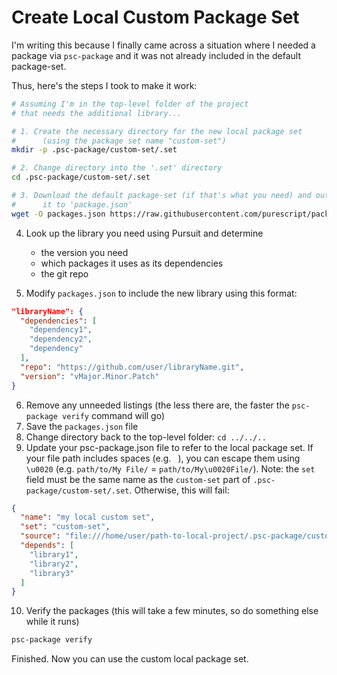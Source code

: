 # Create Local Custom Package Set

I'm writing this because I finally came across a situation where I needed a package via `psc-package` and it was not already included in the default package-set.

Thus, here's the steps I took to make it work:
```bash
# Assuming I'm in the top-level folder of the project
# that needs the additional library...

# 1. Create the necessary directory for the new local package set
#      (using the package set name "custom-set")
mkdir -p .psc-package/custom-set/.set

# 2. Change directory into the '.set' directory
cd .psc-package/custom-set/.set

# 3. Download the default package-set (if that's what you need) and output
#      it to 'package.json'
wget -O packages.json https://raw.githubusercontent.com/purescript/package-sets/master/packages.json
```

4. Look up the library you need using Pursuit and determine
    - the version you need
    - which packages it uses as its dependencies
    - the git repo

5. Modify `packages.json` to include the new library using this format:
```json
"libraryName": {
  "dependencies": [
    "dependency1",
    "dependency2",
    "dependency"
  ],
  "repo": "https://github.com/user/libraryName.git",
  "version": "vMajor.Minor.Patch"
}
```
6. Remove any unneeded listings (the less there are, the faster the `psc-package verify` command will go)
7. Save the `packages.json` file
8. Change directory back to the top-level folder: `cd ../../..`
9. Update your psc-package.json file to refer to the local package set. If your file path includes spaces (e.g. ` `), you can escape them using `\u0020` (e.g. `path/to/My File/` = `path/to/My\u0020File/`). Note: the `set` field must be the same name as the `custom-set` part of `.psc-package/custom-set/.set`. Otherwise, this will fail:
```json
{
  "name": "my local custom set",
  "set": "custom-set",
  "source": "file:///home/user/path-to-local-project/.psc-package/custom-set/.set/packages.json",
  "depends": [
    "library1",
    "library2",
    "library3"
  ]
}
```
10. Verify the packages (this will take a few minutes, so do something else while it runs)
```bash
psc-package verify
```
Finished. Now you can use the custom local package set.
